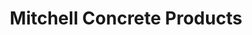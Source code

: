 ---
title: "Mitchell Concrete Products"
url: /smithfield/mitchell-concrete-products/
shop: trade
---
